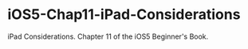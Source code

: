iOS5-Chap11-iPad-Considerations
===============================

iPad Considerations. Chapter 11 of the iOS5 Beginner's Book.
